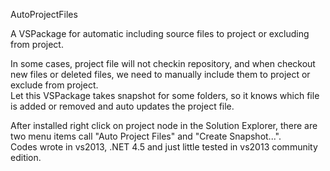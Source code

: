 AutoProjectFiles

A VSPackage for automatic including source files to project or excluding from project.

In some cases, project file will not checkin repository, and when checkout new files or deleted files, we need to manually include them to project or exclude from project.  
Let this VSPackage takes snapshot for some folders, so it knows which file is added or removed and auto updates the project file.  

After installed right click on project node in the Solution Explorer, there are two menu items call "Auto Project Files" and "Create Snapshot...".  
Codes wrote in vs2013, .NET 4.5 and just little tested in vs2013 community edition.
